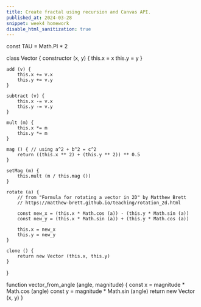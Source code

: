 ```yaml
---
title: Create fractal using recursion and Canvas API.
published_at: 2024-03-28
snippet: week4 homework
disable_html_sanitization: true
---
```


const TAU = Math.PI * 2

class Vector {
    constructor (x, y) {
        this.x = x
        this.y = y
    }

    add (v) {
        this.x += v.x
        this.y += v.y
    }

    subtract (v) {
        this.x -= v.x
        this.y -= v.y
    }

    mult (m) {
        this.x *= m
        this.y *= m
    }

    mag () { // using a^2 + b^2 = c^2
        return ((this.x ** 2) + (this.y ** 2)) ** 0.5
    }

    setMag (m) {
        this.mult (m / this.mag ())
    }

    rotate (a) {
        // from "Formula for rotating a vector in 2D" by Matthew Brett
        // https://matthew-brett.github.io/teaching/rotation_2d.html

        const new_x = (this.x * Math.cos (a)) - (this.y * Math.sin (a))
        const new_y = (this.x * Math.sin (a)) + (this.y * Math.cos (a))

        this.x = new_x
        this.y = new_y
    }

    clone () {
        return new Vector (this.x, this.y)
    }
}

function vector_from_angle (angle, magnitude) {
    const x = magnitude * Math.cos (angle)
    const y = magnitude * Math.sin (angle)
    return new Vector (x, y)
}

<canvas id='fractal_tree_1'></canvas>

<script type='module'>
    const cnv = document.getElementById ('fractal_tree_1')
    cnv.width = cnv.parentNode.scrollWidth
    cnv.height = cnv.width * 9 / 16

    const ctx = cnv.getContext ('2d')

    // define a function to return a random value
    // between a minimum and maximum
    function rand_between (min, max) {
        const dif = max - min
        const off = Math.random () * dif
        return  min + off
    }

    // this function has been modified to recieve 
    // an options object housing angle and mult data
    function tree (base, stem, generation, options) {
        const end = base.clone ()
        end.add (stem)

        ctx.beginPath ()
        ctx.moveTo (base.x, base.y)
        ctx.lineTo (end.x, end.y)
        ctx.stroke ()


        if (generation > 0) {
            const L_stem = stem.clone ()

            // use the data in the options object
            // for the left angle
            L_stem.rotate (options.angle.l)

            // for the left multiplier
            L_stem.mult (options.mult.l)

            const R_stem = stem.clone ()

            // for the right angle
            R_stem.rotate (options.angle.r)

            // and for the right multiplier
            R_stem.mult (options.mult.r)

            const next_gen = generation - 1

            // pass the options object
            // on to the next generation
            tree (end, L_stem, next_gen, options)
            tree (end, R_stem, next_gen, options)
        }
    }

    const seed = new Vector (cnv.width / 2, cnv.height)
    const shoot = new Vector (0, -150)

    // function for a new tree
    function new_tree () {

        // clear the canvas
        ctx.fillStyle = `white`
        ctx.fillRect (0, 0, cnv.width, cnv.height)

        // create an options object
        // using object literal notation
        const options = {
            mult : {
                l : rand_between (0.5, 0.8),
                r : rand_between (0.5, 0.8),
            },

            angle : {
                l : rand_between (TAU / 12, TAU / 4) * -1,
                r : rand_between (TAU / 12, TAU / 4),
            }
        }

        // grow a tree using the options generated
        tree (seed, shoot, 8, options)
    }

    // assign the new_tree function to the 
    // .onclick property of the canvas
    cnv.onclick = new_tree

    // make a tree
    new_tree ()
</script>